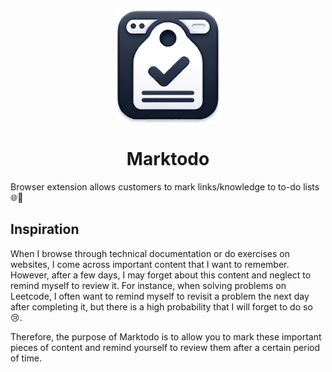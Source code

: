 <br />

<p align="center">
  <img align="center" width="170" src="/docs/logo.png"/>
</p>

<h1 align="center">Marktodo</h1>

Browser extension allows customers to mark links/knowledge to to-do lists 🌐🔖



## Inspiration

When I browse through technical documentation or do exercises on websites, I come across important content that I want to remember. However, after a few days, I may forget about this content and neglect to remind myself to review it. For instance, when solving problems on Leetcode, I often want to remind myself to revisit a problem the next day after completing it, but there is a high probability that I will forget to do so 😢.

Therefore, the purpose of Marktodo is to allow you to mark these important pieces of content and remind yourself to review them after a certain period of time.
